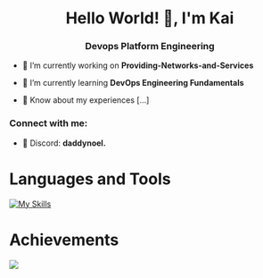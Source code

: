 <h1 align="center">Hello World! 👋, I'm Kai</h1>
<h3 align="center">Devops Platform Engineering</h3>

- 🔭 I’m currently working on **Providing-Networks-and-Services**

- 🌱 I’m currently learning **DevOps Engineering Fundamentals**

- 📄 Know about my experiences [...]

<h3 align="left">Connect with me:</h3>

- 👻 Discord: **daddynoel.**

<p align="left">
</p>


# Languages and Tools 
[![My Skills](https://skillicons.dev/icons?i=html,py,linux,css,mysql)](https://skillicons.dev)


# Achievements
![](https://github-profile-trophy.vercel.app/?username=ScriptingDon&theme=darkhub&no-frame=false&no-bg=true&margin-w=4)


